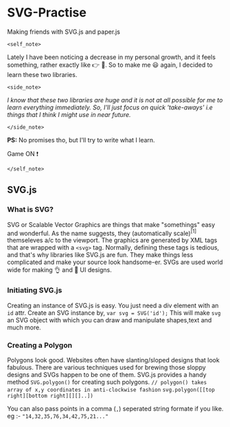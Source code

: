 # SVG-Practise
Making friends with SVG.js and paper.js 

`<self_note>` 

Lately I have been noticing a decrease in my personal growth, and it feels something, rather exactly like :point_right: :poop:.
So to make me :smiley: again, I decided to learn these two libraries.

`<side_note>`

*I know that these two libraries are huge and it is not at all possible for me to learn everything immediately. 
So, I'll just focus on quick 'take-aways' i.e things that I think I might use in near future.*

`</side_note>` 

**PS:** No promises tho, but I'll try to write what I learn. 

Game ON :exclamation:

`</self_note>`

## SVG.js

### What is SVG?

SVG or Scalable Vector Graphics are things that make "somethings" easy and wonderful.
As the name suggests, they (automatically scale)<sup>[1]</sup> themseleves a/c to the viewport.
The graphics are generated by XML tags that are wrapped with a `<svg>` tag. Normally, defining these tags is tedious, and that's why libraries like SVG.js are fun. They make things less complicated and make your source look handsome-er. 
SVGs are used world wide for making :ok_hand: and :muscle: UI designs.

### Initiating SVG.js

Creating an instance of SVG.js is easy. You just need a div element with an `id` attr.
Create an SVG instance by, 
`var svg = SVG('id');`
This will make `svg` an SVG object with which you can draw and manipulate shapes,text and much more.

### Creating a Polygon

Polygons look good. Websites often have slanting/sloped designs that look fabulous. There are various techniques used for brewing those sloppy designs and SVGs happen to be one of them. SVG.js provides a handy method `SVG.polygon()` for creating such polygons.
`// polygon() takes array of x,y coordinates in anti-clockwise fashion`
`svg.polygon([[top right][bottom right][][]..])`

You can also pass points in a comma (`,`) seperated string formate if you like.
eg :- `"14,32,35,76,34,42,75,21..."`